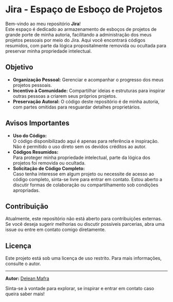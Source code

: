 # Jira - Espaço de Esboço de Projetos

Bem-vindo ao meu repositório **Jira**!  
Este espaço é dedicado ao armazenamento de esboços de projetos de grande porte de minha autoria, facilitando a administração dos meus projetos pessoais por meio do Jira. Aqui você encontrará códigos resumidos, com parte da lógica propositalmente removida ou ocultada para preservar minha propriedade intelectual.

## Objetivo

- **Organização Pessoal:** Gerenciar e acompanhar o progresso dos meus projetos pessoais.
- **Incentivo à Comunidade:** Compartilhar ideias e estruturas para inspirar outras pessoas a criarem seus próprios projetos.
- **Preservação Autoral:** O código deste repositório é de minha autoria, com partes omitidas para resguardar detalhes proprietários.

## Avisos Importantes

- **Uso do Código:**  
  O código disponibilizado aqui é apenas para referência e inspiração. Não é permitido o uso direto sem os devidos créditos ao autor.
- **Códigos Resumidos:**  
  Para proteger minha propriedade intelectual, parte da lógica dos projetos foi removida ou ocultada.
- **Solicitação de Código Completo:**  
  Caso tenha interesse em algum projeto ou necessite de acesso ao código completo, sinta-se livre para entrar em contato. Estou aberto a discutir formas de colaboração ou compartilhamento sob condições apropriadas.

## Contribuição

Atualmente, este repositório não está aberto para contribuições externas. Se você deseja sugerir melhorias ou discutir possíveis parcerias, abra uma issue ou entre em contato comigo diretamente.

## Licença

Este projeto está sob uma licença de uso restrito. Para mais informações, consulte o autor.

---

**Autor:** [Delean Mafra](https://github.com/Delean-Mafra)

Sinta-se à vontade para explorar, se inspirar e entrar em contato caso queira saber mais!
